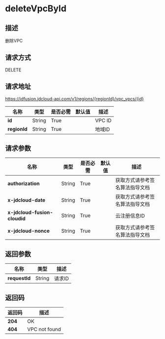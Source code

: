 # deleteVpcById


## 描述
删除VPC

## 请求方式
DELETE

## 请求地址
https://jdfusion.jdcloud-api.com/v1/regions/{regionId}/vpc_vpcs/{id}

|名称|类型|是否必需|默认值|描述|
|---|---|---|---|---|
|**id**|String|True| |VPC ID|
|**regionId**|String|True| |地域ID|

## 请求参数
|名称|类型|是否必需|默认值|描述|
|---|---|---|---|---|
|**authorization**|String|True| |获取方式请参考签名算法指导文档|
|**x-jdcloud-date**|String|True| |获取方式请参考签名算法指导文档|
|**x-jdcloud-fusion-cloudid**|String|True| |云注册信息ID|
|**x-jdcloud-nonce**|String|True| |获取方式请参考签名算法指导文档|


## 返回参数
|名称|类型|描述|
|---|---|---|
|**requestId**|String|请求ID|


## 返回码
|返回码|描述|
|---|---|
|**204**|OK|
|**404**|VPC not found|
